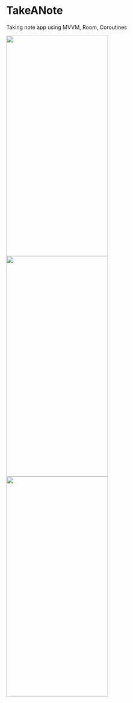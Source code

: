 # TakeANote
Taking note app using MVVM, Room, Coroutines


<img src="https://user-images.githubusercontent.com/50145106/110122240-679dda80-7dd0-11eb-9e1f-d49e03dbf6c0.gif"  width="270" height="585">  <img src="https://user-images.githubusercontent.com/50145106/110122592-dd09ab00-7dd0-11eb-91f1-0a0330e4ae8a.gif"  width="270" height="585">  <img src="https://user-images.githubusercontent.com/50145106/110122595-df6c0500-7dd0-11eb-97db-cb5f8d02b314.gif"  width="270" height="585">
